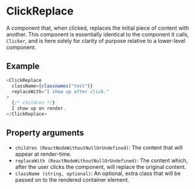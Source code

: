 # ClickReplace

A component that, when clicked, replaces the initial piece of content with another. This component is essentially identical to the component it calls, `Clicker`, and is here solely for clarity of purpose relative to a lower-level component.

## Example

```javascript
<ClickReplace
  className={classnames("test")}
  replaceWith="I show up after click."
>
  {/* children */}
  I show up on render.
</ClickReplace>
```

## Property arguments

* `children (ReactNodeWithoutNullOrUndefined)`: The content that will appear at render-time.
* `replaceWith (ReactNodeWithoutNullOrUndefined)`: The content which, after the user clicks the component, will replace the original content.
* `className (string, optional)`: An optional, extra class that will be passed on to the rendered container element.
